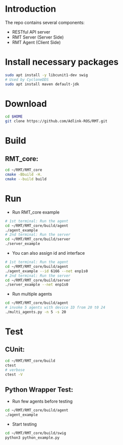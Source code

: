 # Introduction

The repo contains several components:

* RESTful API server
* RMT Server (Server Side)
* RMT Agent (Client Side)

# Install necessary packages

```bash
sudo apt install -y libcunit1-dev swig
# Used by CycloneDDS
sudo apt install maven default-jdk
```

# Download

```bash
cd $HOME
git clone https://github.com/Adlink-ROS/RMT.git
```

# Build

## RMT_core:

```bash
cd ~/RMT/RMT_core
cmake -Bbuild -H.
cmake --build build
```

# Run

* Run RMT_core example
  
```bash
# 1st terminal: Run the agent
cd ~/RMT/RMT_core/build/agent
./agent_example
# 2nd terminal: Run the server
cd ~/RMT/RMT_core/build/server
./server_example
```

* You can also assign id and interface

```bash
# 1st terminal: Run the agent
cd ~/RMT/RMT_core/build/agent
./agent_example --id 6166 --net enp1s0
# 2nd terminal: Run the server
cd ~/RMT/RMT_core/build/server
./server_example --net enp1s0
```

* Run multiple agents

```bash
cd ~/RMT/RMT_core/build/agent
# invoke 5 agents with device ID from 20 t0 24
./multi_agents.py -n 5 -s 20
```


# Test

## CUnit:

```bash
cd ~/RMT/RMT_core/build
ctest
# verbose
ctest -V
```

## Python Wrapper Test:

* Run few agents before testing

```bash
cd ~/RMT/RMT_core/build/agent
./agent_example
```

* Start testing

```bash
cd ~/RMT/RMT_core/build/swig
python3 python_example.py
```
